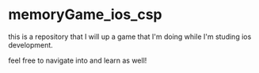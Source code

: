 # memoryGame_ios_csp

this is a repository that I will up a game that I'm doing while I'm studing ios development.

feel free to navigate into and learn as well!
